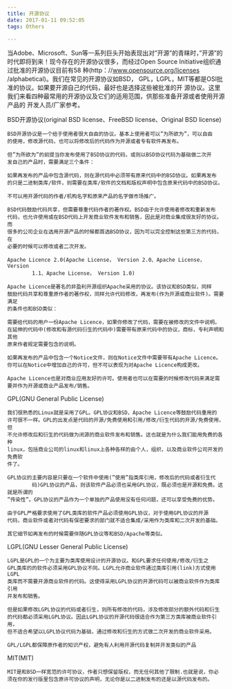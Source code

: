 ```yaml
---
title: 开源协议
date: 2017-01-11 09:52:05
tags: Others

---
```

当Adobe、Microsoft、Sun等一系列巨头开始表现出对”开源”的青睐时，”开源”的时代即将到来！现今存在的开源协议很多，而经过Open Source Initiative组织通过批准的开源协议目前有58
种(http：//www.opensource.org/licenses /alphabetical)。我们在常见的开源协议如BSD，
GPL，LGPL，MIT等都是OSI批准的协议。如果要开源自己的代码，最好也是选择这些被批准的开
源协议。这里我们来看四种最常用的开源协议及它们的适用范围，供那些准备开源或者使用开源产品的
开发人员/厂家参考。

BSD开源协议(original BSD license、FreeBSD license、Original BSD license)

    BSD开源协议是一个给于使用者很大自由的协议。基本上使用者可以”为所欲为”，可以自由
    的使用，修改源代码，也可以将修改后的代码作为开源或者专有软件再发布。

    但”为所欲为”的前提当你发布使用了BSD协议的代码，或则以BSD协议代码为基础做二次开
    发自己的产品时，需要满足三个条件：

    如果再发布的产品中包含源代码，则在源代码中必须带有原来代码中的BSD协议。如果再发布
    的只是二进制类库/软件，则需要在类库/软件的文档和版权声明中包含原来代码中的BSD协议。

    不可以用开源代码的作者/机构名字和原来产品的名字做市场推广。

    BSD代码鼓励代码共享，但需要尊重代码作者的著作权。BSD由于允许使用者修改和重新发布
    代码，也允许使用或在BSD代码上开发商业软件发布和销售，因此是对商业集成很友好的协议。而
    很多的公司企业在选用开源产品的时候都首选BSD协议，因为可以完全控制这些第三方的代码，在
    必要的时候可以修改或者二次开发。

    Apache Licence 2.0(Apache License， Version 2.0、Apache License， Version
            1.1、Apache License， Version 1.0)

    Apache Licence是著名的非盈利开源组织Apache采用的协议。该协议和BSD类似，同样
    鼓励代码共享和尊重原作者的著作权，同样允许代码修改，再发布(作为开源或商业软件)。需要满足
    的条件也和BSD类似：

    需要给代码的用户一份Apache Licence，如果你修改了代码，需要在被修改的文件中说明。
    在延伸的代码中(修改和有源代码衍生的代码中)需要带有原来代码中的协议，商标，专利声明和其他
    原来作者规定需要包含的说明。

    如果再发布的产品中包含一个Notice文件，则在Notice文件中需要带有Apache Licence。
    你可以在Notice中增加自己的许可，但不可以表现为对Apache Licence构成更改。

    Apache Licence也是对商业应用友好的许可。使用者也可以在需要的时候修改代码来满足需
    要并作为开源或商业产品发布/销售。

GPL(GNU General Public License)

    我们很熟悉的Linux就是采用了GPL。GPL协议和BSD，Apache Licence等鼓励代码重用的
    许可很不一样。GPL的出发点是代码的开源/免费使用和引用/修改/衍生代码的开源/免费使用，但
    不允许修改后和衍生的代码做为闭源的商业软件发布和销售。这也就是为什么我们能用免费的各种
    linux，包括商业公司的linux和linux上各种各样的由个人，组织，以及商业软件公司开发的免费软
    件了。

    GPL协议的主要内容是只要在一个软件中使用(”使用”指类库引用，修改后的代码或者衍生代
            码)GPL协议的产品，则该软件产品必须也采用GPL协议，既必须也是开源和免费。这就是所谓的
    ”传染性”。GPL协议的产品作为一个单独的产品使用没有任何问题，还可以享受免费的优势。

    由于GPL严格要求使用了GPL类库的软件产品必须使用GPL协议，对于使用GPL协议的开源
    代码，商业软件或者对代码有保密要求的部门就不适合集成/采用作为类库和二次开发的基础。

    其它细节如再发布的时候需要伴随GPL协议等和BSD/Apache等类似。

LGPL(GNU Lesser General Public License)

    LGPL是GPL的一个为主要为类库使用设计的开源协议。和GPL要求任何使用/修改/衍生之
    GPL类库的的软件必须采用GPL协议不同。LGPL允许商业软件通过类库引用(link)方式使用LGPL
    类库而不需要开源商业软件的代码。这使得采用LGPL协议的开源代码可以被商业软件作为类库引用
    并发布和销售。

    但是如果修改LGPL协议的代码或者衍生，则所有修改的代码，涉及修改部分的额外代码和衍生
    的代码都必须采用LGPL协议。因此LGPL协议的开源代码很适合作为第三方类库被商业软件引用，
    但不适合希望以LGPL协议代码为基础，通过修改和衍生的方式做二次开发的商业软件采用。

    GPL/LGPL都保障原作者的知识产权，避免有人利用开源代码复制并开发类似的产品

MIT(MIT)

    MIT是和BSD一样宽范的许可协议，作者只想保留版权，而无任何其他了限制.也就是说，你必
    须在你的发行版里包含原许可协议的声明，无论你是以二进制发布的还是以源代码发布的。
